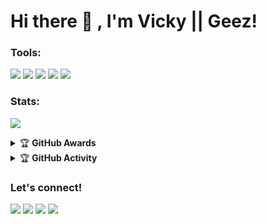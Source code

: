 # Hi there 👋 , I'm Vicky || Geez!

### Tools:
<p>
    <img src="https://img.shields.io/badge/OS-Linux-blue?&logo=Linux" />
    <img src="https://img.shields.io/badge/OS-Windows-blue?&logo=Windows" />
    <img src="https://img.shields.io/badge/IDE-Xcode-blue?&logo=xcode" />
    <img src="https://img.shields.io/badge/Text%20Editor-Visual%20Studio%20Code-blue?&logo=visual%20studio%20code&logoColor=blue" />
    <img src="https://img.shields.io/badge/Sublime%20Text-gray?&logo=Sublime-Text" />
</p>

### Stats:
<p>
    <img src="https://github-readme-stats.vercel.app/api?username=vckyou&hide=contribs,prs&show_icons=true&hide_border=true&title_color=000" />
</p>

<details>
    <summary>&#127942 <b>GitHub Awards</b></summary><br/>

![Github Trophy](https://github-profile-trophy.vercel.app/?username=vckyou)

</details>

<details>
    <summary>&#127942 <b>GitHub Activity</b></summary><br/>

![Metrics](https://metrics.lecoq.io/vckyou?template=classic&repositories.forks=true&languages=1&languages.colors=github&languages.threshold=0%25&config.timezone=Asia%2FJakarta)

</details>

### Let's connect!
<p>
    <a href="https://facebook.com/pwn.id" target="blank"><img src="https://img.shields.io/badge/Vicky Aulia Zulfikar-30302f?style=flat&logo=facebook" /></a>
    <a href="https://t.me/VckyouuBitch" target="blank"><img src="https://img.shields.io/badge/@VckyouuBitch-30302f?style=flat&logo=telegram" /></a>
    <a href="https://instagram.com/Vckyouuu" target="blank"><img src="https://img.shields.io/badge/@Vckyouuu-30302f?style=flat&logo=instagram" /></a>
    <a href="https://twitter.com/Vckyouuu" target="blank"><img src="https://img.shields.io/badge/@Vckyouuu-30302f?style=flat&logo=twitter" /></a>
</p>

